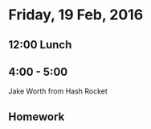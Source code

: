 Friday, 19 Feb, 2016
====================

12:00 Lunch
-----------

4:00 - 5:00
-----------

Jake Worth from Hash Rocket

Homework
--------
